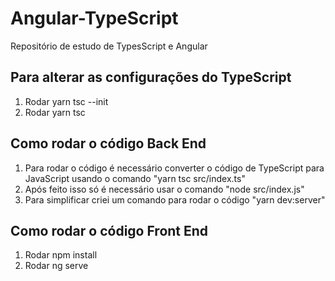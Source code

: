 # Angular-TypeScript
Repositório de estudo de TypesScript e Angular

## Para alterar as configurações do TypeScript
1. Rodar yarn tsc --init
2. Rodar yarn tsc

## Como rodar o código Back End
1. Para rodar o código é necessário converter o código de TypeScript para JavaScript usando o comando "yarn tsc src/index.ts"
2. Após feito isso só é necessário usar o comando "node src/index.js"
3. Para simplificar criei um comando para rodar o código "yarn dev:server"

## Como rodar o código Front End
1. Rodar npm install
2. Rodar ng serve